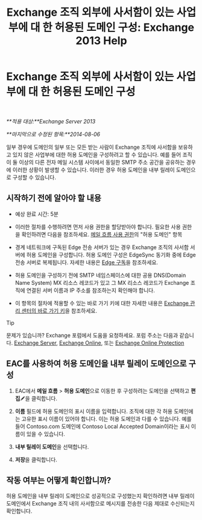 ﻿---
title: 'Exchange 조직 외부에 사서함이 있는 사업부에 대 한 허용된 도메인 구성: Exchange 2013 Help'
TOCTitle: Exchange 조직 외부에 사서함이 있는 사업부에 대 한 허용된 도메인 구성
ms:assetid: ff46310b-5392-4eac-97bc-d39d397e1ce1
ms:mtpsurl: https://technet.microsoft.com/ko-kr/library/JJ657737(v=EXCHG.150)
ms:contentKeyID: 50484613
ms.date: 05/22/2018
mtps_version: v=EXCHG.150
ms.translationtype: MT
---

# Exchange 조직 외부에 사서함이 있는 사업부에 대 한 허용된 도메인 구성

 

_**적용 대상:**Exchange Server 2013_

_**마지막으로 수정된 항목:**2014-08-06_

일부 경우에 도메인의 일부 또는 모든 받는 사람이 Exchange 조직에 사서함을 보유하고 있지 않은 사업부에 대한 허용 도메인을 구성하려고 할 수 있습니다. 예를 들어 조직이 둘 이상의 다른 전자 메일 시스템 사이에서 동일한 SMTP 주소 공간을 공유하는 경우에 이러한 상황이 발생할 수 있습니다. 이러한 경우 허용 도메인을 내부 릴레이 도메인으로 구성할 수 있습니다.

## 시작하기 전에 알아야 할 내용

  - 예상 완료 시간: 5분

  - 이러한 절차를 수행하려면 먼저 사용 권한을 할당받아야 합니다. 필요한 사용 권한을 확인하려면 다음을 참조하세요. [메일 흐름 사용 권한](mail-flow-permissions-exchange-2013-help.md)의 "허용 도메인" 항목

  - 경계 네트워크에 구독된 Edge 전송 서버가 있는 경우 Exchange 조직의 사서함 서버에 허용 도메인을 구성합니다. 허용 도메인 구성은 EdgeSync 동기화 중에 Edge 전송 서버로 복제됩니다. 자세한 내용은 [Edge 구독](edge-subscriptions-exchange-2013-help.md)을 참조하세요.

  - 허용 도메인을 구성하기 전에 SMTP 네임스페이스에 대한 공용 DNS(Domain Name System) MX 리소스 레코드가 있고 그 MX 리소스 레코드가 Exchange 조직에 연결된 서버 이름과 IP 주소를 참조하는지 확인해야 합니다.

  - 이 항목의 절차에 적용할 수 있는 바로 가기 키에 대한 자세한 내용은 [Exchange 관리 센터의 바로 가기 키](keyboard-shortcuts-in-the-exchange-admin-center-exchange-online-protection-help.md)을 참조하세요.


> [!TIP]
> 문제가 있습니까? Exchange 포럼에서 도움을 요청하세요. 포럼 주소는 다음과 같습니다. <A href="https://go.microsoft.com/fwlink/p/?linkid=60612">Exchange Server</A>, <A href="https://go.microsoft.com/fwlink/p/?linkid=267542">Exchange Online</A>, 또는 <A href="https://go.microsoft.com/fwlink/p/?linkid=285351">Exchange Online Protection</A>



## EAC를 사용하여 허용 도메인을 내부 릴레이 도메인으로 구성

1.  EAC에서 **메일 흐름** \> **허용 도메인**으로 이동한 후 구성하려는 도메인을 선택하고 **편집**![편집 아이콘](images/JJ218640.6f53ccb2-1f13-4c02-bea0-30690e6ea71d(EXCHG.150).gif "편집 아이콘")을 클릭합니다.

2.  **이름** 필드에 허용 도메인의 표시 이름을 입력합니다. 조직에 대한 각 허용 도메인에는 고유한 표시 이름이 있어야 합니다. 이는 허용 도메인과 다를 수 있습니다. 예를 들어 Contoso.com 도메인에 Contoso Local Accepted Domain이라는 표시 이름이 있을 수 있습니다.

3.  **내부 릴레이 도메인**을 선택합니다.

4.  **저장**을 클릭합니다.

## 작동 여부는 어떻게 확인합니까?

허용 도메인을 내부 릴레이 도메인으로 성공적으로 구성했는지 확인하려면 내부 릴레이 도메인에서 Exchange 조직 내의 사서함으로 메시지를 전송한 다음 제대로 수신되는지 확인합니다.

